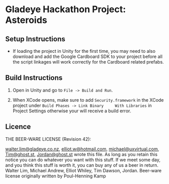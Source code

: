 # Gladeye Hackathon Project: Asteroids

## Setup Instructions

*	If loading the project in Unity for the first time, you may need to also download and add the Google Cardboard SDK to your project before all the script linkages will work correctly for the Cardboard related prefabs.

## Build Instructions

1.	Open in Unity and go to `File -> Build and Run`.

2.	When XCode opens, make sure to add `Security.framework` in the XCode project under `Build Phases -> Link Binary 	With Libraries` in Project Settings otherwise your will receive a build error.


## Licence




THE BEER-WARE LICENSE (Revision 42):

<walter.lim@gladeye.co.nz>, <elliot.w@hotmail.com>, <michael@uxvirtual.com>, <Tim@ghost.st>, <Jordan@ghost.st>  wrote this file.  As long as you retain this notice you can do whatever you want with this stuff. If we meet some day, and you think this stuff is worth it, you can buy any of us a beer in return. Walter Lim, Michael Andrew, Elliot Whiley, Tim Dawson, Jordan. Beer-ware license originally written by Poul-Henning Kamp
